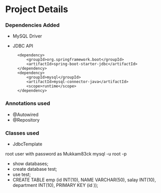 # Project Details


### Dependencies Added
* MySQL Driver
* JDBC API

		<dependency>
			<groupId>org.springframework.boot</groupId>
			<artifactId>spring-boot-starter-jdbc</artifactId>
		</dependency>
		<dependency>
			<groupId>mysql</groupId>
			<artifactId>mysql-connector-java</artifactId>
			<scope>runtime</scope>
		</dependency>

### Annotations used
* @Autowired
* @Repository

### Classes used
* JdbcTemplate


root user with password as Mukkam83ck
mysql -u root  -p
- show databases;
- create database test;
- use test;
- CREATE TABLE emp    (id INT(10), NAME VARCHAR(50), salay INT(10), department  INT(10), PRIMARY KEY (id )); 